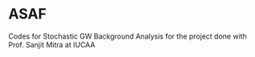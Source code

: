 # ASAF
Codes for Stochastic GW Background Analysis for the project done with Prof. Sanjit Mitra at IUCAA
